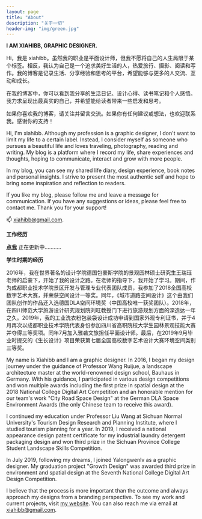 ```yaml
---
layout: page
title: "About"
description: "关于一切" 
header-img: "img/green.jpg"
---
```



**I AM XIAHIBB, GRAPHIC DESIGNER.**

Hi，我是 xiahibb。虽然我的职业是平面设计师，但我不愿将自己的人生局限于某个标签。相反，我认为自己是一个追求美好生活的人，热爱旅行、摄影、阅读和写作。我的博客是记录生活、分享经验和思考的平台，希望能够与更多的人交流、互动和成长。

在我的博客中，你可以看到我分享的生活日记、设计心得、读书笔记和个人感悟。我力求呈现出最真实的自己，并希望能给读者带来一些启发和思考。

如果你喜欢我的博客，请关注并留言交流。如果你有任何建议或想法，也欢迎联系我。感谢你的支持！

Hi, I'm xiahibb. Although my profession is a graphic designer, I don't want to limit my life to a certain label. Instead, I consider myself as someone who pursues a beautiful life and loves traveling, photography, reading and writing. My blog is a platform where I record my life, share experiences and thoughts, hoping to communicate, interact and grow with more people.

In my blog, you can see my shared life diary, design experience, book notes and personal insights. I strive to present the most authentic self and hope to bring some inspiration and reflection to readers.

If you like my blog, please follow me and leave a message for communication. If you have any suggestions or ideas, please feel free to contact me. Thank you for your support!

📫 xiahibb@gmail.com.


**工作经历**

**[点我](https://huiweishijie.com/milestone/)** 正在更新中...........


**学生时期的经历**

2016年，我在世界著名的设计学院德国包豪斯学院的景观园林硕士研究生王瑞珏老师的启蒙下，开始了我的设计之路。在老师的指导下，我开始了学习。期间，作为成都职业技术学院景区开发与管理专业代表团队成员，我参加了2018全国高校数字艺术大赛，并荣获空间设计一等奖。同年，《城市道路空间设计》这个由我们团队创作的作品还入选德国DLA空间环境奖（中国高校唯一获奖团队）。2018年，在四川师范大学旅游设计研究规划院刘旺教授门下进行旅游规划方面的深造达一年之久。2019年，我的工业洗衣粉包装袋设计成功申请到国家外观专利证书，并于4月再次以成都职业技术学院代表身份参加四川省高职院校大学生园林景观技能大赛并夺得三等奖项。同年7月加入雅砻文旅担任平面设计师。最后，在2019年9月毕业时提交的《生长设计》项目荣获第七届全国高校数字艺术设计大赛环境空间类别三等奖。

My name is Xiahibb and I am a graphic designer. In 2016, I began my design journey under the guidance of Professor Wang Ruijue, a landscape architecture master at the world-renowned design school, Bauhaus in Germany. With his guidance, I participated in various design competitions and won multiple awards including the first prize in spatial design at the 2018 National College Digital Art Competition and an honorable mention for our team's work "City Road Space Design" at the German DLA Space Environment Awards (the only Chinese team to receive this award).

I continued my education under Professor Liu Wang at Sichuan Normal University's Tourism Design Research and Planning Institute, where I studied tourism planning for a year. In 2019, I received a national appearance design patent certificate for my industrial laundry detergent packaging design and won third prize in the Sichuan Province College Student Landscape Skills Competition.

In July 2019, following my dreams, I joined Yalongwenlv as a graphic designer. My graduation project "Growth Design" was awarded third prize in environment and spatial design at the Seventh National College Digital Art Design Competition.

I believe that the process is more important than the outcome and always approach my designs from a branding perspective. To see my work and current projects, visit [my website](https://huiweishijie.com/milestone/). You can also reach me via email at xiahibb@gmail.com.








